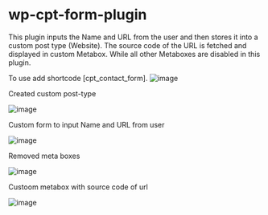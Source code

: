 # wp-cpt-form-plugin

This plugin inputs the Name and URL from the user and then stores it into a custom post type (Website). The source code of the URL is fetched and displayed in custom Metabox. While all other Metaboxes are disabled in this plugin.

To use add shortcode [cpt_contact_form].
![image](https://user-images.githubusercontent.com/120414572/207154135-da1d9f9b-f196-411d-9da8-0a7c4086e92b.png)

Created custom post-type


![image](https://user-images.githubusercontent.com/120414572/207154410-71d04975-528a-496f-ad0c-2c4ab2a36462.png)
 
 Custom form to input Name and URL from user 
 
 
![image](https://user-images.githubusercontent.com/120414572/207154062-49936c59-ffd1-43b8-b355-924a7f5b2b88.png)

Removed meta boxes


![image](https://user-images.githubusercontent.com/120414572/207155207-d6638461-eab5-4f2b-b2f8-c28535024b4d.png)

Custoom metabox with source code of url

![image](https://user-images.githubusercontent.com/120414572/207155647-799165f4-5d63-4c55-9633-575e2ca66507.png)
